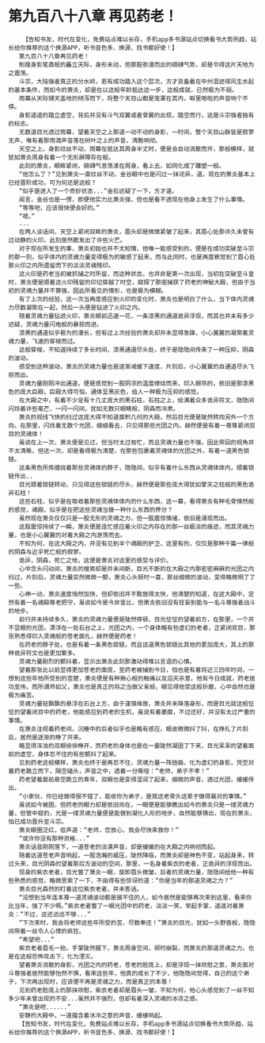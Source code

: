 # 第九百八十八章 再见药老！
        【告知书友，时代在变化，免费站点难以长存，手机app多书源站点切换看书大势所趋，站长给你推荐的这个换源APP，听书音色多、换源、找书都好使！】
       第九百八十八章再见药老！
       削瘦身影笔直般的矗立天际，身形未动，但那股弥漫而出的磅礴气势，却是令得这片天地为之震荡。
       斗宗，大陆强者真正的分水岭，若有成功踏入这个层次，方才具备着在中州混迹得风生水起的基本条件，而如今的萧炎，却是在以这般年龄抵达这一步，这般成就，已然极为不弱。
       雨幕从天际铺天盖地的倾泻而下，将整个天目山都是笼罩在其内，噼里啪啦的声音响个不停。
       身影遥遥的踏立虚空，背后并没有斗气双翼或者骨翼的出现，踏空而行，这是斗宗强者独有的标志。
       无数道目光透过雨幕，望着天空之上那道一动不动的身影，一时间，整个天目山脉皆是寂寥无声，唯有着那雨滴声音落在树叶之上的声音，清脆响彻。
       天空之上，身影纹丝不动，雨幕在抵达其周身半丈时，便是会自动消散而开，那般模样，就犹如萧炎周身有着一个无形屏障存在般。
       此刻的萧炎，眼眸紧闭，磅礴气息荡漾在周身，看上去，如同化成了雕塑一般。
       “他怎么了？”见到萧炎一直纹丝不动，金谷眼中也是闪过一抹诧异，道，现在的萧炎基本上已经晋阶成功，可为何还是这般？
       “似乎是进入了一个奇妙状态...”金石迟疑了一下，方才道。
       闻言，金谷也是一愣，即便他实力比萧炎强，但也是看不透现在他身上发生了什么事情。
       “等等吧，应该很快便会好的。”
       “嗯。”
       ...
       在两人谈话间，天空上紧闭双眸的萧炎，眉头却是微微紧皱了起来，其眉心处那许久未曾有过动静的火印，此刻居然散发出了许些火芒。
       对于现在所发生的事，萧炎初始也并不太知情，他唯一能感受到的，便是在成功突破至斗宗的那一刻，似乎体内的灵魂力量变得极为的敏感了起来，而与此同时，也是再度察觉到了眉心处那火印之内所遗留而下的淡淡灵魂残印。
       这火印是药老当初被抓捕之时所留，而这种状态，也并非是第一次出现，当初在突破至斗皇时，萧炎便是顺着这火印残留的印记穿越了时空，窥探了那座捕获了药老的神秘大殿，但由于当初的灵魂力量并不算强，因此所看见的情形，也是极为模糊。
       有了上次的经验，这一次当再度感应到火印的变化时，萧炎也是明白了什么，当下体内灵魂力尽数凝聚在一起，然后一头便是钻进了火印之内。
       随着灵魂力量钻进火印，萧炎眼前迅速一花，一条漆黑的通道诡异浮现，而其也并未有多少迟疑，灵魂力量闪电般的暴掠而进。
       漆黑的通道似乎极为的漫长，但有过上次经验的萧炎却并未显得急躁，小心翼翼的凝聚着灵魂力量，飞速的穿梭而过。
       这般穿梭，不知道持续了多长时间，漆黑通道尽头处，终于是隐隐间传来了一种压抑，阴森的波动。
       感受到这种波动，萧炎的灵魂力量也是逐渐减缓下速度，片刻后，小心翼翼的自通道尽头飞掠而出。
       灵魂力量刚刚冲出通道，便是感觉到一股阴凉的温度缭绕而来，印入眼帘的，依旧是那漆黑色的庞大巨殿，巨殿大得可怕，通体呈黑灰色，给人一种极为压抑的感觉。
       在大殿之中，有着不少足有十几丈庞大的黑石柱，石柱之上，绘满着众多诡异符文，隐隐间闪烁着许些毫芒，一闪一闪间，犹如无数只眼睛般，阴森而冷肃。
       萧炎的视线飞快的扫过这庞大得不知道面积几何的大殿，然后目光便是陡然转向另外一个方向，在那里，闪烁着无数个光团，细细看去，只见得那些光团之内，赫然便是有着一尊尊紧闭双目的灵魂体！
       虽说在上一次，萧炎便是见过，但当时太过匆忙，而且灵魂力量也不强，因此带回的视角并不太清晰，但这一次，却是看得极为清楚，在那些包裹着灵魂体的光团之外，有着一道黑色锁链。
       这条黑色所炼缠绕着那些灵魂体的脖子，隐隐间，似乎有着什么东西从灵魂体体内，顺着锁链传出..
       目光顺着锁链转动，只见得这些锁链的尽头，赫然便是那些庞大得犹如擎天之柱般的黑色诡异石柱！
       这些石柱，似乎是在吸收着那些灵魂体体内的什么东西，这一幕，看得萧炎有种毛骨悚然般的感觉，魂殿，似乎是在把这些灵魂当做一种什么东西的养分？
       虽然现在萧炎仅仅只是一股无形的灵魂之力，但一股震惊情绪，依旧是涌现而出。
       这股震惊持续了一瞬，萧炎便是连忙感应着火印之内存在的那一丝极淡的痕迹，而其灵魂力量，也是小心翼翼的对着大殿之内游荡而去。
       不知为何，在这大殿之内，并没有见到半个魂殿的护卫，这里有的，仅仅是那种千篇一律般的阴森与近乎死亡般的寂寥。
       诡异，阴森，死亡之地，这便是萧炎对这里的感受与评价。
       心中念头闪动间，萧炎的搜索却是并未间断，目光不断的在大殿之内那密密麻麻的光团之内扫过，片刻后，灵魂力量突然微微一颤，萧炎心头顿时一喜，那丝细微的波动，变得略微明了了一些。
       心神一动，萧炎速度悄然加快，但却依旧并不敢放得太快，他清楚的知道，在这大殿中，定然有着一名魂殿尊老把守，虽说如今是今非昔比，但萧炎依旧没有狂妄到能与一名斗尊强者战斗的地步。
       前行并未持续多久，萧炎的灵魂力量便是陡然停顿，目光怔怔的望着前方，在那里，一个并不显眼的光团，漂浮在一处石台之上，光团之内，一个身体略有些虚幻的老者，正紧闭双目，那张熟悉得印入灵魂般的苍老面孔，赫然便是药老！
       在药老的脖子处，也是有着一条黑色锁链，而且这道黑色锁链比其他的更加庞大，其上的那种诡异符文也是更加繁多。
       灵魂力量剧烈的颤抖着，显示出萧炎此刻那激动得难以言语的心情。
       望着那张比以前显得更加苍老的面庞，至药老被捕到今日，怕也是有着将近三四年时间，一想到这些年他所受到的苦楚，萧炎便是有种揪心般的触痛以及滔天杀意，他有今日成就，药老居功至伟，而所谓师如父，萧炎也是真正的将之当做父亲般，眼见得他受这般折磨，心中自然也是极为痛苦。
       灵魂力量轻飘飘的悬浮在石台上方，由于谨慎缘故，萧炎并未降落身形，而是目光就这般怔怔的望着闭目中的药老，他能感应到药老的生机，虽说有着萎靡，不过还好，并没有太过严重的事情。
       在萧炎注视着药老间，沉睡中的后者似乎也是略有感应，眼皮微微抖了抖，在挣扎了片刻后，居然是逐渐的睁了开来。
       略显得浑浊的双眼徐徐睁开，而药老的身体也是在一霎陡然凝固了下来，目光呆呆的望着面前的虚空，身体忍不住的有些颤抖了起来。
       见到药老这般模样，萧炎也终于是再忍不住，灵魂力量一阵扭曲，化为虚幻的身影，凭空对着药老跪立而下，隔空磕头，声音之中，透着一分嘶哑：“老师，弟子不孝！”
       药老望着面前悬空跪立的青年，双眼也是变得湿润了起来，细微的声音，透过光团，缓缓传出。
       “小家伙，你已经做得很不错了，能收你为弟子，是我这老骨头这辈子做得最对的事情。”
       虽说如今被困，但药老的眼力却是依旧尚在，一眼便是能够瞧出如今的萧炎只是一缕灵魂力量，但管中窥豹，光是一缕灵魂力量便是能做到凝化人形的地步，自然能够猜出，现在的萧炎，怕已成功晋升至斗宗。
       萧炎眼圈泛红，低声道：“老师，您放心，我会尽快来救你！”
       “或许你没有那种资格...”
       萧炎话音刚刚落下，一道苍老的淡漠声音，却是缓缓的在大殿之内响彻而起。
       随着这道苍老声音响起，一股浩瀚的威压，陡然降临，而萧炎却是神色不变，站起身来，转过头来，目光阴森的望着那后方波动的空间，那里，一名身着紫衣的老者，正诡异的浮现而出。
       现身的紫衣老者，目光瞥了萧炎一眼，旋即眉头微皱，后者的灵魂力量，隐隐间给他一种有些熟悉的感觉，略微思索了一下，不由得有些惊讶的道：“你是当年的那道灵魂之力？”
       萧炎目光森然的盯着这位紫衣老者，并未答话。
       “没想到当年连本尊一道灵魂波动都是接不住的人，如今居然是能够再次来到这里，看来你比当年，强了不少啊。”紫衣老者瞥了一眼光团中的药老，淡淡一笑，举起手掌，遥遥对着萧炎：“不过，这还远远不够...”
       “下次来时，我会将老师这些年所受的苦，尽数奉还！”萧炎的目光，犹如一头野兽般，隐隐间带着一丝令人心悸的疯狂。
       “希望吧...”
       紫衣老者眉毛一抬，手掌陡然握下，萧炎周身空间，顿时崩裂，而萧炎的那道灵魂之力，也是在这般恐怖攻击下，化为湮灭。
       望着萧炎消散的身影，光团之内的药老，苍老的脸庞上，却是浮现一抹欣慰之意，萧炎面对斗尊强者居然能够怡然不惧，看来这些年，他真的成长了不少，他隐隐间觉得，自己的这个弟子，下次再出现时，应该便不再是灵魂之力，而是真正的本尊！
       见到药老脸庞上的那抹欣慰，紫衣老者却是眉头一皱，不知为何，他心头感觉到了一丝不知多少年未曾出现的不安...虽然并不强烈，但却有着深入灵魂的冰凉之感。
       “萧炎是吧......”
       安静的大殿中，一道蕴含着冰冷之意的声音，缓缓响起。
       【告知书友，时代在变化，免费站点难以长存，手机app多书源站点切换看书大势所趋，站长给你推荐的这个换源APP，听书音色多、换源、找书都好使！】